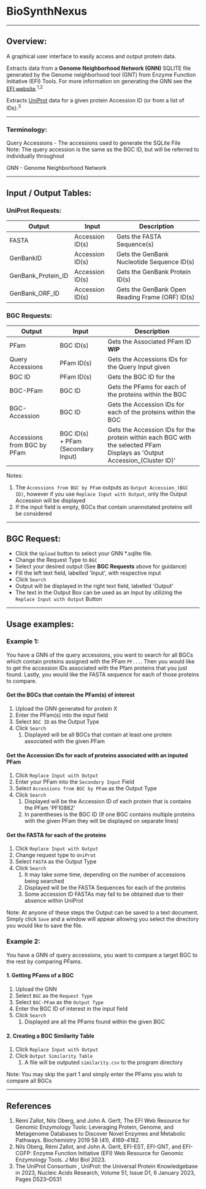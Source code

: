 # BioSynthNexus

---

## Overview:
A graphical user interface to easily access and output protein data.

Extracts data from a 
**Genome Neighborhood Network (GNN)** SQLITE file
generated by the Genome neighborhood tool (GNT) from 
Enzyme Function Initiative (EFI) Tools.
For more information on generating the GNN see the 
[EFI website](https://efi.igb.illinois.edu/).<sup>1,2</sup>

Extracts [UniProt](https://www.uniprot.org/)
data for a given protein Accession ID (or from a list of IDs).<sup>3</sup>

---
### Terminology:

Query Accessions - The accessions used to generate the SQLite File
<br> Note: The query accession is the same as the BGC ID, but will be referred to individually throughout

GNN - Genome Neighborhood Network

---
## Input / Output Tables:
### UniProt Requests:

| Output             | Input           | Description                                     |
|--------------------|-----------------|-------------------------------------------------|
| FASTA              | Accession ID(s) | Gets the FASTA Sequence(s)                      |
| GenBankID          | Accession ID(s) | Gets the GenBank Nucleotide Sequence ID(s)      |
| GenBank_Protein_ID | Accession ID(s) | Gets the GenBank Protein ID(s)                  |   
| GenBank_ORF_ID     | Accession ID(s) | Gets the GenBank Open Reading Frame (ORF) ID(s) |

### BGC Requests:


| Output                      | Input                                   | Description                                                                                                                     |
|-----------------------------|-----------------------------------------|---------------------------------------------------------------------------------------------------------------------------------|
| PFam                        | BGC ID(s)                               | Gets the Associated PFam ID  **WIP**                                                                                            |
| Query Accessions            | PFam ID(s)                              | Gets the Accessions IDs for the Query Input given                                                                               |
| BGC ID                      | PFam ID(s)                              | Gets the BGC ID for the                                                                                                         |
| BGC-PFam                    | BGC ID                                  | Gets the PFams for each of the proteins within the BGC                                                                          |
| BGC-Accession               | BGC ID                                  | Gets the Accession IDs for each of the proteins within the BGC                                                                  |
| Accessions from BGC by PFam | BGC ID(s)<br/> + PFam (Secondary Input) | Gets the Accession IDs for the protein within each BGC with the selected PFam </br> Displays as 'Output Accession_(Cluster ID)' |

Notes: 
1. The `Accessions from BGC by PFam` outputs as `Output Accession_(BGC ID)`,
however if you use `Replace Input with Output`, only the Output Accession will be displayed
2. If the input field is empty, BGCs that contain unannotated proteins will be considered

---
## BGC Request:
- Click the `Upload` button to select your GNN *.sqlite file.
- Change the Request Type to `BGC`
- Select your desired output (See **BGC Requests** above for guidance)
- Fill the left text field, labelled 'Input', with respective input
- Click `Search`
- Output will be displayed in the right text field, labelled 'Output'
- The text in the Output Box can be used as an Input by utilizing the `Replace Input with Output` Button

---
## Usage examples:

### Example 1:
You have a GNN of the query accessions, you want to search for all BGCs which contain proteins assigned with the PFam `PF...`.
Then you would like to get the accession IDs associated with the Pfam proteins that you just found.
Lastly, you would like the FASTA sequence for each of those proteins to compare.


#### Get the BGCs that contain the PFam(s) of interest
1. Upload the GNN generated for protein X
2. Enter the PFam(s) into the input field
3. Select `BGC ID` as the Output Type
4. Click `Search`
   1. Displayed will be all BGCs that contain at least one protein associated with the given PFam

#### Get the Accession IDs for each of proteins associated with an inputed PFam
1. Click `Replace Input with Output`
2. Enter your PFam into the `Secondary Input` Field
3. Select `Accessions from BGC by PFam` as the Output Type
4. Click `Search`
   1. Displayed will be the Accession ID of each protein that is contains the PFam 'PF10862'
   2. In parentheses is the BGC ID (If one BGC contains multiple proteins with the given PFam they will be displayed on separate lines)

#### Get the FASTA for each of the proteins
1. Click `Replace Input with Output`
2. Change request type to `UniProt`
3. Select `FASTA` as the Output Type
4. Click `Search`
   1. It may take some time, depending on the number of accessions being searched
   2. Displayed will be the FASTA Sequences for each of the proteins
   3. Some accession ID FASTAs may fail to be obtained due to their absence within UniProt


Note: At anyone of these steps the Output can be saved to a text document.
Simply click `Save` and a window will appear allowing you select the directory you would like to save the file.

### Example 2:

You have a GNN of query accessions, you want to compare a target BGC to the rest by comparing PFams.
#### 1. Getting PFams of a BGC
1. Upload the GNN
2. Select `BGC` as the `Request Type`
3. Select `BGC-PFam` as the `Output Type`
4. Enter the BGC ID of interest in the input field
5. Click `Search`
   1. Displayed are all the PFams found within the given BGC

#### 2. Creating a BGC Similarity Table
1. Click `Replace Input with Output`
2. Click `Output Similarity Table`
   1. A file will be outputed `similarity.csv` to the program directory

Note: You may skip the part 1 and simply enter the PFams you wish to compare all BGCs

---

## References

1. Rémi Zallot, Nils Oberg, and John A. Gerlt, The EFI Web Resource for Genomic Enzymology Tools: Leveraging Protein, Genome, and Metagenome Databases to Discover Novel Enzymes and Metabolic Pathways. Biochemistry 2019 58 (41), 4169-4182.
2. Nils Oberg, Rémi Zallot, and John A. Gerlt, EFI-EST, EFI-GNT, and EFI-CGFP: Enzyme Function Initiative (EFI) Web Resource for Genomic Enzymology Tools. J Mol Biol 2023.
3. The UniProt Consortium , UniProt: the Universal Protein Knowledgebase in 2023, Nucleic Acids Research, Volume 51, Issue D1, 6 January 2023, Pages D523–D531